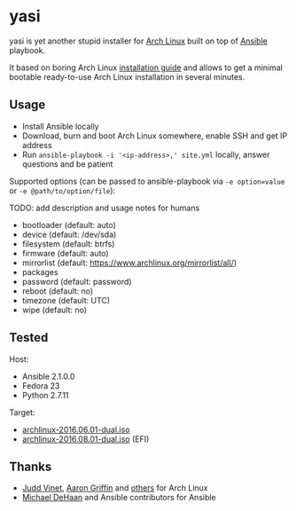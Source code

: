 yasi
====

yasi is yet another stupid installer for [Arch Linux](https://www.archlinux.org/) built on top of [Ansible](https://github.com/ansible/ansible) playbook.

It based on boring Arch Linux [installation guide](https://wiki.archlinux.org/index.php/installation_guide) and allows to get a minimal bootable ready-to-use Arch Linux installation in several minutes.

Usage
-----

- Install Ansible locally
- Download, burn and boot Arch Linux somewhere, enable SSH and get IP address
- Run `ansible-playbook -i '<ip-address>,' site.yml` locally, answer questions and be patient

Supported options (can be passed to ansible-playbook via `-e option=value` or `-e @path/to/option/file`):

TODO: add description and usage notes for humans

- bootloader (default: auto)
- device (default: /dev/sda)
- filesystem (default: btrfs)
- firmware (default: auto)
- mirrorlist (default: https://www.archlinux.org/mirrorlist/all/)
- packages
- password (default: password)
- reboot (default: no)
- timezone (default: UTC)
- wipe (default: no)

Tested
------

Host:

- Ansible 2.1.0.0
- Fedora 23
- Python 2.7.11

Target:

- [archlinux-2016.06.01-dual.iso](https://www.archlinux.org/releng/releases/2016.06.01/)
- [archlinux-2016.08.01-dual.iso](https://www.archlinux.org/releng/releases/2016.08.01/) (EFI)

Thanks
------

- [Judd Vinet](https://github.com/jvinet), [Aaron Griffin](https://www.archlinux.org/people/developers/#aaron) and [others](https://www.archlinux.org/people/developers/) for Arch Linux
- [Michael DeHaan](https://github.com/mpdehaan) and Ansible contributors for Ansible
